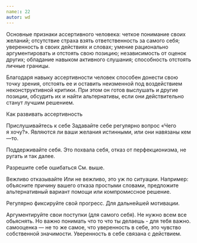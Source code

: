 ```yaml
---
name:: 22
autor: wd
---
```


Основные признаки ассертивного человека:
четкое понимание своих желаний;
отсутствие страха взять ответственность за самого себя;
уверенность в своих действиях и словах;
умение рационально аргументировать и отстоять свою позицию;
независимость от оценок других;
обладание навыком активного слушания;
способность отстоять личные границы.

Благодаря навыку ассертивности человек способен донести свою точку зрения, отстоять ее и оставить неизменной под воздействием неконструктивной критики. При этом он готов выслушать и другие позиции, обсудить их и найти альтернативы, если они действительно станут лучшим решением.


Как развивать ассертивность

Прислушивайтесь к себе
Задавайте себе регулярно вопрос «Чего я хочу?». Являются ли ваши желания истинными, или они навязаны кем—то.

Поддерживайте себя.
Это похвала себя, отказ от перфекционизма, не ругать и так далее.

Разрешите себе ошибаться
См. выше.

Вежливо отказывайте
Или не вежливо, это уж по ситуации.
Например: объясните причину вашего отказа простыми словами, предложите альтернативный вариант помощи или компромиссное решение.

Регулярно фиксируйте свой прогресс.
Для дальнейшей мотивации.

Аргументируйте свои поступки (для самого себя).
Не нужно всем все обьяснять. Но важно понимать что то что ты делаешь - для тебя важно.  самооценка — не то же самое, что уверенность в себе, это чувство собственной значимости. Уверенность в себе связана с действием.
